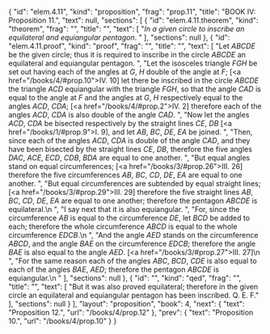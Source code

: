 {
  "id": "elem.4.11",
  "kind": "proposition",
  "frag": "prop.11",
  "title": "BOOK IV: Proposition 11.",
  "text": null,
  "sections": [
    {
      "id": "elem.4.11.theorem",
      "kind": "theorem",
      "frag": "",
      "title": "",
      "text": [
        "<var>In a given circle to inscribe an equilateral and equiangular pentagon</var>. "
      ],
      "sections": null
    },
    {
      "id": "elem.4.11.proof",
      "kind": "proof",
      "frag": "",
      "title": "",
      "text": [
        "Let <var>ABCDE</var> be the given circle; thus it is required to inscribe in the circle <var>ABCDE</var> an equilateral and equiangular pentagon. ",
        "Let the isosceles triangle <var>FGH</var> be set out having each of the angles at <var>G</var>, <var>H</var> double of the angle at <var>F</var>; [<a href=\"/books/4/#prop.10\">IV. 10</a>]  let there be inscribed in the circle <var>ABCDE</var> the triangle <var>ACD</var> equiangular with the triangle <var>FGH</var>, so that the angle <var>CAD</var> is equal to the angle at <var>F</var> and the angles at <var>G</var>, <var>H</var> respectively equal to the angles <var>ACD</var>, <var>CDA</var>; [<a href=\"/books/4/#prop.2\">IV. 2</a>] therefore each of the angles <var>ACD</var>, <var>CDA</var> is also double of the angle <var>CAD</var>. ",
        "Now let the angles <var>ACD</var>, <var>CDA</var> be bisected respectively by the straight lines <var>CE</var>, <var>DB</var> [<a href=\"/books/1/#prop.9\">I. 9</a>], and let <var>AB</var>, <var>BC</var>, <var>DE</var>, <var>EA</var> be joined. ",
        "Then, since each of the angles <var>ACD</var>, <var>CDA</var> is double of the angle <var>CAD</var>, and they have been bisected by the straight lines <var>CE</var>, <var>DB</var>, therefore the five angles <var>DAC</var>, <var>ACE</var>, <var>ECD</var>, <var>CDB</var>, <var>BDA</var> are equal to one another. ",
        "But equal angles stand on equal circumferences; [<a href=\"/books/3/#prop.26\">III. 26</a>] therefore the five circumferences <var>AB</var>, <var>BC</var>, <var>CD</var>, <var>DE</var>, <var>EA</var> are equal to one another. ",
        "But equal circumferences are subtended by equal straight lines; [<a href=\"/books/3/#prop.29\">III. 29</a>] therefore the five straight lines <var>AB</var>, <var>BC</var>, <var>CD</var>, <var>DE</var>, <var>EA</var> are equal to one another; therefore the pentagon <var>ABCDE</var> is equilateral.\n      ",
        "I say next that it is also equiangular. ",
        "For, since the circumference <var>AB</var> is equal to the circumference <var>DE</var>, let <var>BCD</var> be added to each; therefore the whole circumference <var>ABCD</var> is equal to the whole circumference <var>EDCB</var>.\n      ",
        "And the angle <var>AED</var> stands on the circumference <var>ABCD</var>, and the angle <var>BAE</var> on the circumference <var>EDCB</var>; therefore the angle <var>BAE</var> is also equal to the angle <var>AED</var>. [<a href=\"/books/3/#prop.27\">III. 27</a>]\n      ",
        "For the same reason each of the angles <var>ABC</var>, <var>BCD</var>, <var>CDE</var> is also equal to each of the angles <var>BAE</var>, <var>AED</var>; therefore the pentagon <var>ABCDE</var> is equiangular.\n      "
      ],
      "sections": null
    },
    {
      "id": "",
      "kind": "qed",
      "frag": "",
      "title": "",
      "text": [
        "But it was also proved equilateral; therefore in the given circle an equilateral and equiangular pentagon has been inscribed. Q. E. F."
      ],
      "sections": null
    }
  ],
  "layout": "proposition",
  "book": 4,
  "next": {
    "text": "Proposition 12.",
    "url": "/books/4/prop.12"
  },
  "prev": {
    "text": "Proposition 10.",
    "url": "/books/4/prop.10"
  }
}
